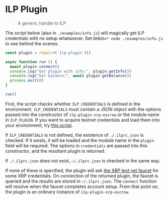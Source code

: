 # ILP Plugin
> A generic handle to ILP

The script below (also in `./examples/info.js`) will magically get ILP
credentials with no setup whatsoever.  Set `DEBUG=* node ./examples/info.js` to
see behind the scenes.

```js
const plugin = require('ilp-plugin')()

async function run () {
  await plugin.connect()
  console.log("Got plugin with info:", plugin.getInfo())
  console.log("Got balance:", await plugin.getBalance())
  process.exit(0)
}

run()
```

First, the script checks whether `ILP_CREDENTIALS` is defined in the environment.
`ILP_CREDENTIALS` must contain a JSON object with the options passed into the
constructor of `ilp-plugin-xrp-escrow` or the module name in `ILP_PLUGIN`.
If you want to acquire testnet credentials and load them into your environment,
try [this script](https://gist.github.com/sharafian/bb3955eaf3a97aa1bc43dc8a9e76256a#ilp-credentials).

If `ILP_CREDENTIALS` is not defined, the existence of `./.ilprc.json` is checked.
If it exists, it will be loaded and the module name in the `plugin` field will
be required. The options in `credentials` are passed into this constructor, and
the resultant plugin is returned.

If `./.ilprc.json` does not exist, `~/.ilprc.json` is checked in the same way.

If none of these is specified, the plugin will ask [the XRP test net
faucet](https://ripple.com/build/xrp-test-net/) for some XRP credentials.  On
connection of the returned plugin, the faucet is queried and the results are
stored in `~/.ilprc.json`. The `connect` function will resolve when the faucet
completes account setup. From that point on, the plugin is an ordinary instance
of `ilp-plugin-xrp-escrow`.
